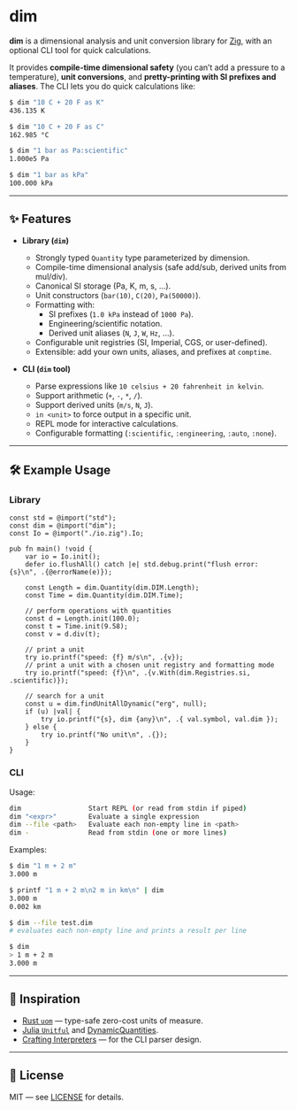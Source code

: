# dim

**dim** is a dimensional analysis and unit conversion library for [Zig](https://ziglang.org), with an optional CLI tool for quick calculations.

It provides **compile-time dimensional safety** (you can’t add a pressure to a temperature), **unit conversions**, and **pretty-printing with SI prefixes and aliases**. The CLI lets you do quick calculations like:

```bash
$ dim "10 C + 20 F as K"
436.135 K

$ dim "10 C + 20 F as C"
162.985 °C

$ dim "1 bar as Pa:scientific"
1.000e5 Pa

$ dim "1 bar as kPa"
100.000 kPa

```

---

## ✨ Features

- **Library (`dim`)**

  - Strongly typed `Quantity` type parameterized by dimension.
  - Compile-time dimensional analysis (safe add/sub, derived units from mul/div).
  - Canonical SI storage (Pa, K, m, s, …).
  - Unit constructors (`bar(10)`, `C(20)`, `Pa(50000)`).
  - Formatting with:
    - SI prefixes (`1.0 kPa` instead of `1000 Pa`).
    - Engineering/scientific notation.
    - Derived unit aliases (`N`, `J`, `W`, `Hz`, …).
  - Configurable unit registries (SI, Imperial, CGS, or user-defined).
  - Extensible: add your own units, aliases, and prefixes at `comptime`.

- **CLI (`dim` tool)**
  - Parse expressions like `10 celsius + 20 fahrenheit in kelvin`.
  - Support arithmetic (`+`, `-`, `*`, `/`).
  - Support derived units (`m/s`, `N`, `J`).
  - `in <unit>` to force output in a specific unit.
  - REPL mode for interactive calculations.
  - Configurable formatting (`:scientific`, `:engineering`, `:auto`, `:none`).

---

## 🛠️ Example Usage

### Library

```zig
const std = @import("std");
const dim = @import("dim");
const Io = @import("./io.zig").Io;

pub fn main() !void {
    var io = Io.init();
    defer io.flushAll() catch |e| std.debug.print("flush error: {s}\n", .{@errorName(e)});

    const Length = dim.Quantity(dim.DIM.Length);
    const Time = dim.Quantity(dim.DIM.Time);

    // perform operations with quantities
    const d = Length.init(100.0);
    const t = Time.init(9.58);
    const v = d.div(t);

    // print a unit
    try io.printf("speed: {f} m/s\n", .{v});
    // print a unit with a chosen unit registry and formatting mode
    try io.printf("speed: {f}\n", .{v.With(dim.Registries.si, .scientific)});

    // search for a unit
    const u = dim.findUnitAllDynamic("erg", null);
    if (u) |val| {
        try io.printf("{s}, dim {any}\n", .{ val.symbol, val.dim });
    } else {
        try io.printf("No unit\n", .{});
    }
}
```

### CLI

Usage:

```bash
dim                 Start REPL (or read from stdin if piped)
dim "<expr>"        Evaluate a single expression
dim --file <path>   Evaluate each non-empty line in <path>
dim -               Read from stdin (one or more lines)
```

Examples:

```bash
$ dim "1 m + 2 m"
3.000 m

$ printf "1 m + 2 m\n2 m in km\n" | dim
3.000 m
0.002 km

$ dim --file test.dim
# evaluates each non-empty line and prints a result per line

$ dim
> 1 m + 2 m
3.000 m
```

---

## 📖 Inspiration

- [Rust `uom`](https://crates.io/crates/uom) — type-safe zero-cost units of measure.
- [Julia `Unitful`](https://github.com/PainterQubits/Unitful.jl) and [DynamicQuantities](https://github.com/JuliaPhysics/DynamicQuantities.jl).
- [Crafting Interpreters](https://craftinginterpreters.com/) — for the CLI parser design.

---

## 📜 License

MIT — see [LICENSE](./LICENSE) for details.
